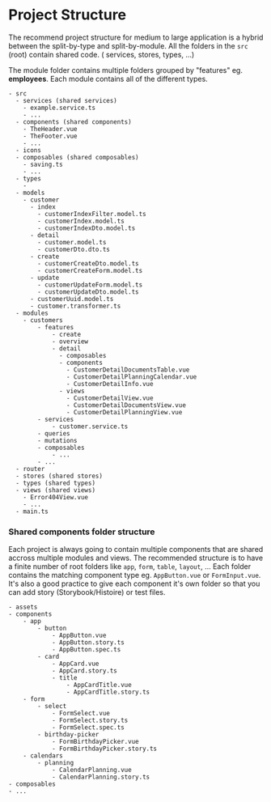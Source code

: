 # Project Structure

The recommend project structure for medium to large application is a hybrid between the split-by-type and split-by-module. All the folders in the `src` (root) contain shared code. (
services, stores, types, ...)

The module folder contains multiple folders grouped by "features" eg. **employees**. Each module contains all of the different types.

```
- src
  - services (shared services)
    - example.service.ts
    - ...
  - components (shared components)
    - TheHeader.vue
    - TheFooter.vue
    - ...
  - icons
  - composables (shared composables)
    - saving.ts
    - ...
  - types
    -
  - models
    - customer
      - index
        - customerIndexFilter.model.ts
        - customerIndex.model.ts
        - customerIndexDto.model.ts
      - detail
        - customer.model.ts
        - customerDto.dto.ts
      - create
        - customerCreateDto.model.ts
        - customerCreateForm.model.ts
      - update
        - customerUpdateForm.model.ts
        - customerUpdateDto.model.ts
      - customerUuid.model.ts
      - customer.transformer.ts
  - modules
    - customers
        - features
            - create
            - overview
            - detail
              - composables
              - components
                - CustomerDetailDocumentsTable.vue
                - CustomerDetailPlanningCalendar.vue
                - CustomerDetailInfo.vue
              - views
                - CustomerDetailView.vue
                - CustomerDetailDocumentsView.vue
                - CustomerDetailPlanningView.vue
        - services
            - customer.service.ts
        - queries
        - mutations
        - composables
            - ...
        - ...
  - router
  - stores (shared stores)
  - types (shared types)
  - views (shared views)
    - Error404View.vue
    - ...
  - main.ts
```

### Shared components folder structure

Each project is always going to contain multiple components that are shared accross multiple modules and views.
The recommended structure is to have a finite number of root folders like `app`, `form`, `table`, `layout`, ...
Each folder contains the matching component type eg. `AppButton.vue` or `FormInput.vue`.
It's also a good practice to give each component it's own folder so that you can add story (Storybook/Histoire) or test files.

```
- assets
- components
    - app
        - button
            - AppButton.vue
            - AppButton.story.ts
            - AppButton.spec.ts
        - card
            - AppCard.vue
            - AppCard.story.ts
            - title
                - AppCardTitle.vue
                - AppCardTitle.story.ts
    - form
        - select
            - FormSelect.vue
            - FormSelect.story.ts
            - FormSelect.spec.ts
        - birthday-picker
            - FormBirthdayPicker.vue
            - FormBirthdayPicker.story.ts
    - calendars
        - planning
            - CalendarPlanning.vue
            - CalendarPlanning.story.ts
- composables
- ...
```
